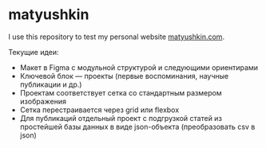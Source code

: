 # matyushkin

I use this repository to test my personal website [matyushkin.com](http://matyushkin.com/).

Текущие идеи:
* Макет в Figma с модульной структурой и следующими ориентирами
* Ключевой блок — проекты (первые воспоминания, научные публикации и др.)
* Проектам соответствует сетка со стандартным размером изображения
* Сетка перестраивается через grid или flexbox
* Для публикаций отдельный проект с подгрузкой статей из простейшей базы данных в виде json-объекта (преобразовать csv в json)